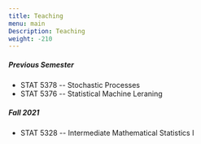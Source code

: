 ```yaml
---
title: Teaching
menu: main
Description: Teaching
weight: -210
---
```

##### Previous Semester
- STAT 5378 -- Stochastic Processes
- STAT 5376 -- Statistical Machine Leraning

##### Fall 2021
- STAT 5328 -- Intermediate Mathematical Statistics I


